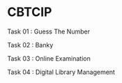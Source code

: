 # CBTCIP
Task 01 : Guess The Number 

Task 02 : Banky

Task 03 : Online Examination

Task 04 : Digital Library Management

